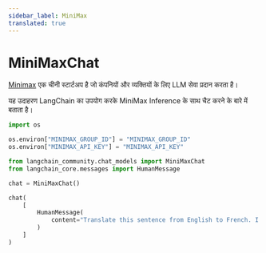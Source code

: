 ```yaml
---
sidebar_label: MiniMax
translated: true
---
```


# MiniMaxChat

[Minimax](https://api.minimax.chat) एक चीनी स्टार्टअप है जो कंपनियों और व्यक्तियों के लिए LLM सेवा प्रदान करता है।

यह उदाहरण LangChain का उपयोग करके MiniMax Inference के साथ चैट करने के बारे में बताता है।

```python
import os

os.environ["MINIMAX_GROUP_ID"] = "MINIMAX_GROUP_ID"
os.environ["MINIMAX_API_KEY"] = "MINIMAX_API_KEY"
```

```python
from langchain_community.chat_models import MiniMaxChat
from langchain_core.messages import HumanMessage
```

```python
chat = MiniMaxChat()
```

```python
chat(
    [
        HumanMessage(
            content="Translate this sentence from English to French. I love programming."
        )
    ]
)
```
